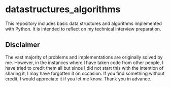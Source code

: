 # datastructures_algorithms

This repository includes basic data structures and algorithms implemented with Python. It is intended to reflect on my technical interview preparation.

## Disclaimer

The vast majority of problems and implementations are originally solved by me.
However, in the instances where I have taken code from other people, I have tried to credit them all but since I did not start this with the intention of sharing it, I may have forgotten it on occasion. If you find something without credit, I would appreciate it if you let me know. Thank you in advance.
